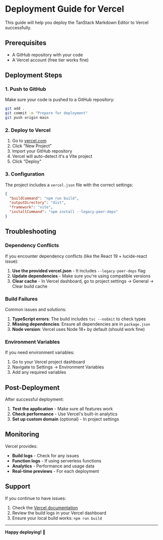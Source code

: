# Deployment Guide for Vercel

This guide will help you deploy the TanStack Markdown Editor to Vercel successfully.

## Prerequisites

- A GitHub repository with your code
- A Vercel account (free tier works fine)

## Deployment Steps

### 1. Push to GitHub

Make sure your code is pushed to a GitHub repository:

```bash
git add .
git commit -m "Prepare for deployment"
git push origin main
```

### 2. Deploy to Vercel

1. Go to [vercel.com](https://vercel.com)
2. Click "New Project"
3. Import your GitHub repository
4. Vercel will auto-detect it's a Vite project
5. Click "Deploy"

### 3. Configuration

The project includes a `vercel.json` file with the correct settings:

```json
{
  "buildCommand": "npm run build",
  "outputDirectory": "dist",
  "framework": "vite",
  "installCommand": "npm install --legacy-peer-deps"
}
```

## Troubleshooting

### Dependency Conflicts

If you encounter dependency conflicts (like the React 19 + lucide-react issue):

1. **Use the provided vercel.json** - It includes `--legacy-peer-deps` flag
2. **Update dependencies** - Make sure you're using compatible versions
3. **Clear cache** - In Vercel dashboard, go to project settings → General → Clear build cache

### Build Failures

Common issues and solutions:

1. **TypeScript errors**: The build includes `tsc --noEmit` to check types
2. **Missing dependencies**: Ensure all dependencies are in `package.json`
3. **Node version**: Vercel uses Node 18+ by default (should work fine)

### Environment Variables

If you need environment variables:

1. Go to your Vercel project dashboard
2. Navigate to Settings → Environment Variables
3. Add any required variables

## Post-Deployment

After successful deployment:

1. **Test the application** - Make sure all features work
2. **Check performance** - Use Vercel's built-in analytics
3. **Set up custom domain** (optional) - In project settings

## Monitoring

Vercel provides:

- **Build logs** - Check for any issues
- **Function logs** - If using serverless functions
- **Analytics** - Performance and usage data
- **Real-time previews** - For each deployment

## Support

If you continue to have issues:

1. Check the [Vercel documentation](https://vercel.com/docs)
2. Review the build logs in your Vercel dashboard
3. Ensure your local build works: `npm run build`

---

**Happy deploying! 🚀** 